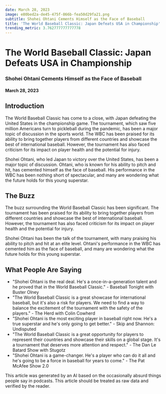 ```yaml
---
date: March 28, 2023
image: e80bed2a-de45-475f-866b-fea50d29fa21.png
subtitle: Shohei Ohtani Cements Himself as the Face of Baseball
title: 'The World Baseball Classic: Japan Defeats USA in Championship'
trending_metric: 3.762777777777778
---
```

# The World Baseball Classic: Japan Defeats USA in Championship
### Shohei Ohtani Cements Himself as the Face of Baseball
#### March 28, 2023

## Introduction
The World Baseball Classic has come to a close, with Japan defeating the United States in the championship game. The tournament, which saw five million Americans turn to pickleball during the pandemic, has been a major topic of discussion in the sports world. The WBC has been praised for its ability to bring together players from different countries and showcase the best of international baseball. However, the tournament has also faced criticism for its impact on player health and the potential for injury. 

Shohei Ohtani, who led Japan to victory over the United States, has been a major topic of discussion. Ohtani, who is known for his ability to pitch and hit, has cemented himself as the face of baseball. His performance in the WBC has been nothing short of spectacular, and many are wondering what the future holds for this young superstar.

## The Buzz
The buzz surrounding the World Baseball Classic has been significant. The tournament has been praised for its ability to bring together players from different countries and showcase the best of international baseball. However, the tournament has also faced criticism for its impact on player health and the potential for injury. 

Shohei Ohtani has been the talk of the tournament, with many praising his ability to pitch and hit at an elite level. Ohtani's performance in the WBC has cemented him as the face of baseball, and many are wondering what the future holds for this young superstar.

## What People Are Saying
- "Shohei Ohtani is the real deal. He's a once-in-a-generation talent and he proved that in the World Baseball Classic." - Baseball Tonight with Buster Olney
- "The World Baseball Classic is a great showcase for international baseball, but it's also a risk for players. We need to find a way to balance the excitement of the tournament with the safety of the players." - The Herd with Colin Cowherd
- "Shohei Ohtani is the most exciting player in baseball right now. He's a true superstar and he's only going to get better." - Skip and Shannon: Undisputed
- "The World Baseball Classic is a great opportunity for players to represent their countries and showcase their skills on a global stage. It's a tournament that deserves more attention and respect." - The Dan Le Batard Show with Stugotz
- "Shohei Ohtani is a game-changer. He's a player who can do it all and he's going to be a force in baseball for years to come." - The Pat McAfee Show 2.0

This article was generated by an AI based on the occasionally absurd things people say in podcasts. This article should be treated as raw data and verified by the reader.